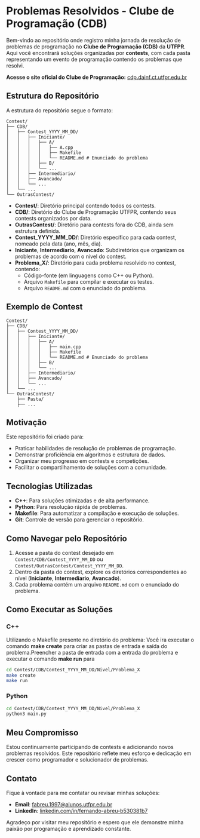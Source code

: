 # Problemas Resolvidos - Clube de Programação (CDB)

Bem-vindo ao repositório onde registro minha jornada de resolução de problemas de programação no **Clube de Programação (CDB)** da **UTFPR**. Aqui você encontrará soluções organizadas por **contests**, com cada pasta representando um evento de programação contendo os problemas que resolvi.

**Acesse o site oficial do Clube de Programação:** [cdp.dainf.ct.utfpr.edu.br](http://cdp.dainf.ct.utfpr.edu.br/)

## Estrutura do Repositório

A estrutura do repositório segue o formato:

```
Contest/
├── CDB/
│   ├── Contest_YYYY_MM_DD/
│   │   ├── Iniciante/
│   │   │   ├── A/
│   │   │   │   ├── A.cpp
│   │   │   │   ├── Makefile
│   │   │   │   └── README.md # Enunciado do problema
│   │   │   ├── B/
│   │   │   └── ...
│   │   ├── Intermediario/
│   │   ├── Avancado/
│   │   └── ...
│   └── ...
└── OutrasContest/
```

- **Contest/**: Diretório principal contendo todos os contests.
- **CDB/**: Diretório do Clube de Programação UTFPR, contendo seus contests organizados por data.
- **OutrasContest/**: Diretório para contests fora do CDB, ainda sem estrutura definida.
- **Contest_YYYY_MM_DD/**: Diretório específico para cada contest, nomeado pela data (ano, mês, dia).
- **Iniciante**, **Intermediario**, **Avancado**: Subdiretórios que organizam os problemas de acordo com o nível do contest.
- **Problema_X/**: Diretório para cada problema resolvido no contest, contendo:
  - Código-fonte (em linguagens como C++ ou Python).
  - Arquivo `Makefile` para compilar e executar os testes.
  - Arquivo `README.md` com o enunciado do problema.

## Exemplo de Contest

```
Contest/
├── CDB/
│   ├── Contest_YYYY_MM_DD/
│   │   ├── Iniciante/
│   │   │   ├── A/
│   │   │   │   ├── main.cpp
│   │   │   │   ├── Makefile
│   │   │   │   └── README.md # Enunciado do problema
│   │   │   ├── B/
│   │   │   └── ...
│   │   ├── Intermediario/
│   │   ├── Avancado/
│   │   └── ...
│   └── ...
└── OutrasContest/
    ├── Pasta/
    ├── ...
```

## Motivação

Este repositório foi criado para:
- Praticar habilidades de resolução de problemas de programação.
- Demonstrar proficiência em algoritmos e estrutura de dados.
- Organizar meu progresso em contests e competições.
- Facilitar o compartilhamento de soluções com a comunidade.

## Tecnologias Utilizadas

- **C++**: Para soluções otimizadas e de alta performance.
- **Python**: Para resolução rápida de problemas.
- **Makefile**: Para automatizar a compilação e execução de soluções.
- **Git**: Controle de versão para gerenciar o repositório.

## Como Navegar pelo Repositório

1. Acesse a pasta do contest desejado em `Contest/CDB/Contest_YYYY_MM_DD` ou `Contest/OutrasContest/Contest_YYYY_MM_DD`.
2. Dentro da pasta do contest, explore os diretórios correspondentes ao nível (**Iniciante**, **Intermediario**, **Avancado**).
3. Cada problema contém um arquivo `README.md` com o enunciado do problema.

## Como Executar as Soluções

### C++

Utilizando o Makefile presente no diretório do problema:
Você ira executar o comando **make create** para criar as pastas de entrada e saída do problema.Preencher a pasta de entrada com a entrada do problema e executar o comando **make run** para

```bash
cd Contest/CDB/Contest_YYYY_MM_DD/Nivel/Problema_X
make create
make run
```

### Python

```bash
cd Contest/CDB/Contest_YYYY_MM_DD/Nivel/Problema_X
python3 main.py
```

## Meu Compromisso

Estou continuamente participando de contests e adicionando novos problemas resolvidos. Este repositório reflete meu esforço e dedicação em crescer como programador e solucionador de problemas.

## Contato

Fique à vontade para me contatar ou revisar minhas soluções:
- **Email**: [fabreu.1997@alunos.utfpr.edu.br](mailto:fabreu.1997@alunos.utfpr.edu.br)
- **LinkedIn**: [linkedin.com/in/fernando-abreu-b530381b7](https://www.linkedin.com/in/fernando-abreu-b530381b7/)

Agradeço por visitar meu repositório e espero que ele demonstre minha paixão por programação e aprendizado constante.